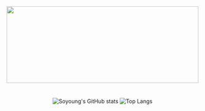 <div align="center">
  <img src="https://ifh.cc/g/fwVoJs.webp" width="500" height="200">

  #
  ![Soyoung's GitHub stats](https://github-readme-stats.vercel.app/api?username=place0&show_icons=true&theme=noctis_minimus)
  ![Top Langs](https://github-readme-stats.vercel.app/api/top-langs/?username=place0&layout=compact&theme=noctis_minimus)
</div>
